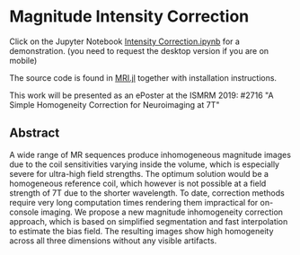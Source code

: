 # Magnitude Intensity Correction

Click on the Jupyter Notebook [Intensity Correction.ipynb](https://github.com/korbinian90/Magnitude-Intensity-Correction/blob/master/Intensity%20Correction.ipynb) for a demonstration. (you need to request the desktop version if you are on mobile)

The source code is found in [MRI.jl](https://github.com/korbinian90/MRI.jl) together with installation instructions.

This work will be presented as an ePoster at the ISMRM 2019: #2716 "A Simple Homogeneity Correction for Neuroimaging at 7T"

## Abstract

A wide range of MR sequences produce inhomogeneous magnitude images due to the coil sensitivities varying inside the volume, which is especially severe for ultra-high field strengths. The optimum solution would be a homogeneous reference coil, which however is not possible at a field strength of 7T due to the shorter wavelength. To date, correction methods require very long computation times rendering them impractical for on-console imaging. We propose a new magnitude inhomogeneity correction approach, which is based on simplified segmentation and fast interpolation to estimate the bias field. The resulting images show high homogeneity across all three dimensions without any visible artifacts.

